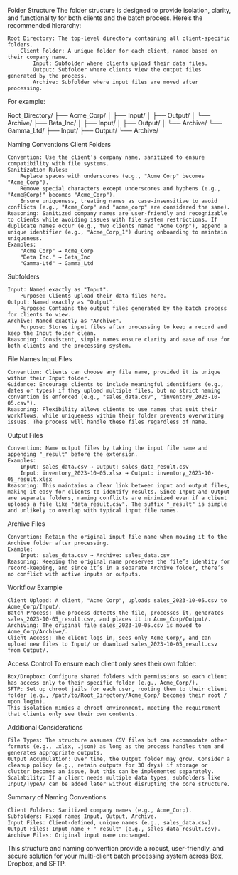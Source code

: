 
Folder Structure
The folder structure is designed to provide isolation, clarity, and functionality for both clients and the batch process. Here’s the recommended hierarchy:

    Root Directory: The top-level directory containing all client-specific folders.
        Client Folder: A unique folder for each client, named based on their company name.
            Input: Subfolder where clients upload their data files.
            Output: Subfolder where clients view the output files generated by the process.
            Archive: Subfolder where input files are moved after processing.

For example:

Root_Directory/
├── Acme_Corp/
│   ├── Input/
│   ├── Output/
│   └── Archive/
├── Beta_Inc/
│   ├── Input/
│   ├── Output/
│   └── Archive/
└── Gamma_Ltd/
    ├── Input/
    ├── Output/
    └── Archive/

Naming Conventions
Client Folders

    Convention: Use the client’s company name, sanitized to ensure compatibility with file systems.
    Sanitization Rules:
        Replace spaces with underscores (e.g., "Acme Corp" becomes "Acme_Corp").
        Remove special characters except underscores and hyphens (e.g., "Acme@Corp!" becomes "Acme_Corp").
        Ensure uniqueness, treating names as case-insensitive to avoid conflicts (e.g., "Acme_Corp" and "acme_corp" are considered the same).
    Reasoning: Sanitized company names are user-friendly and recognizable to clients while avoiding issues with file system restrictions. If duplicate names occur (e.g., two clients named "Acme Corp"), append a unique identifier (e.g., "Acme_Corp_1") during onboarding to maintain uniqueness.
    Examples:
        "Acme Corp" → Acme_Corp
        "Beta Inc." → Beta_Inc
        "Gamma-Ltd" → Gamma_Ltd

Subfolders

    Input: Named exactly as "Input".
        Purpose: Clients upload their data files here.
    Output: Named exactly as "Output".
        Purpose: Contains the output files generated by the batch process for clients to view.
    Archive: Named exactly as "Archive".
        Purpose: Stores input files after processing to keep a record and keep the Input folder clean.
    Reasoning: Consistent, simple names ensure clarity and ease of use for both clients and the processing system.

File Names
Input Files

    Convention: Clients can choose any file name, provided it is unique within their Input folder.
    Guidance: Encourage clients to include meaningful identifiers (e.g., dates or types) if they upload multiple files, but no strict naming convention is enforced (e.g., "sales_data.csv", "inventory_2023-10-05.csv").
    Reasoning: Flexibility allows clients to use names that suit their workflows, while uniqueness within their folder prevents overwriting issues. The process will handle these files regardless of name.

Output Files

    Convention: Name output files by taking the input file name and appending "_result" before the extension.
    Examples:
        Input: sales_data.csv → Output: sales_data_result.csv
        Input: inventory_2023-10-05.xlsx → Output: inventory_2023-10-05_result.xlsx
    Reasoning: This maintains a clear link between input and output files, making it easy for clients to identify results. Since Input and Output are separate folders, naming conflicts are minimized even if a client uploads a file like "data_result.csv". The suffix "_result" is simple and unlikely to overlap with typical input file names.

Archive Files

    Convention: Retain the original input file name when moving it to the Archive folder after processing.
    Example:
        Input: sales_data.csv → Archive: sales_data.csv
    Reasoning: Keeping the original name preserves the file’s identity for record-keeping, and since it’s in a separate Archive folder, there’s no conflict with active inputs or outputs.

Workflow Example

    Client Upload: A client, "Acme Corp", uploads sales_2023-10-05.csv to Acme_Corp/Input/.
    Batch Process: The process detects the file, processes it, generates sales_2023-10-05_result.csv, and places it in Acme_Corp/Output/.
    Archiving: The original file sales_2023-10-05.csv is moved to Acme_Corp/Archive/.
    Client Access: The client logs in, sees only Acme_Corp/, and can upload new files to Input/ or download sales_2023-10-05_result.csv from Output/.

Access Control
To ensure each client only sees their own folder:

    Box/Dropbox: Configure shared folders with permissions so each client has access only to their specific folder (e.g., Acme_Corp/).
    SFTP: Set up chroot jails for each user, rooting them to their client folder (e.g., /path/to/Root_Directory/Acme_Corp/ becomes their root / upon login).
    This isolation mimics a chroot environment, meeting the requirement that clients only see their own contents.

Additional Considerations

    File Types: The structure assumes CSV files but can accommodate other formats (e.g., .xlsx, .json) as long as the process handles them and generates appropriate outputs.
    Output Accumulation: Over time, the Output folder may grow. Consider a cleanup policy (e.g., retain outputs for 30 days) if storage or clutter becomes an issue, but this can be implemented separately.
    Scalability: If a client needs multiple data types, subfolders like Input/TypeA/ can be added later without disrupting the core structure.

Summary of Naming Conventions

    Client Folders: Sanitized company names (e.g., Acme_Corp).
    Subfolders: Fixed names Input, Output, Archive.
    Input Files: Client-defined, unique names (e.g., sales_data.csv).
    Output Files: Input name + "_result" (e.g., sales_data_result.csv).
    Archive Files: Original input name unchanged.

This structure and naming convention provide a robust, user-friendly, and secure solution for your multi-client batch processing system across Box, Dropbox, and SFTP.
